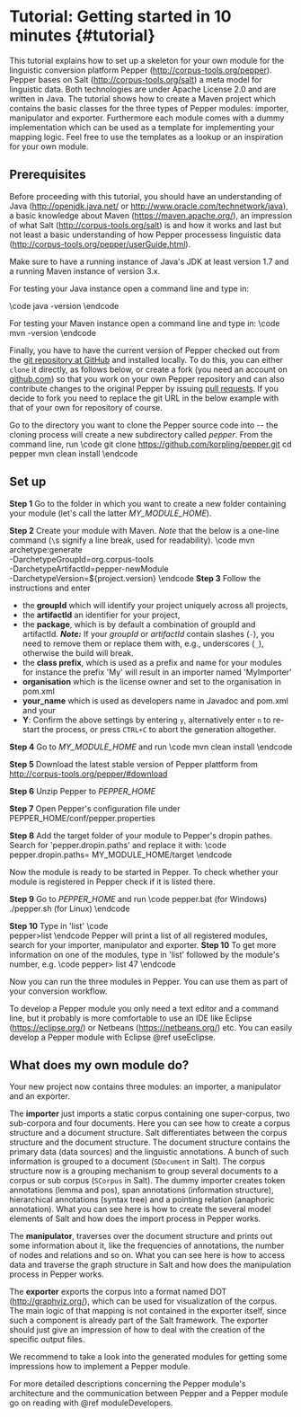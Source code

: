Tutorial: Getting started in 10 minutes {#tutorial}
==

This tutorial explains how to set up a skeleton for your own module for the linguistic conversion platform Pepper (http://corpus-tools.org/pepper). Pepper bases on Salt (http://corpus-tools.org/salt) a meta model for linguistic data. Both technologies are under Apache License 2.0 and are written in Java. The tutorial shows how to create a Maven project which contains the basic classes for the three types of Pepper modules: importer, manipulator and exporter. Furthermore each module comes with a dummy implementation which can be used as a template for implementing your mapping logic. Feel free to use the templates as a lookup or an inspiration for your own module. 

## Prerequisites

Before proceeding with this tutorial, you should have an understanding of Java (http://openjdk.java.net/ or http://www.oracle.com/technetwork/java), a basic knowledge about Maven (https://maven.apache.org/), an impression of what Salt (http://corpus-tools.org/salt) is and how it works and last but not least a basic understanding of how Pepper processess linguistic data (http://corpus-tools.org/pepper/userGuide.html). 

Make sure to have a running instance of Java's JDK at least version 1.7  and a running Maven instance of version 3.x. 

For testing your Java instance open a command line and type in:

\code
java -version
\endcode 

For testing your Maven instance open a command line and type in:
\code
mvn -version
\endcode 

Finally, you have to have the current version of Pepper checked out from the [git repository at GitHub](https://github.com/korpling/pepper) and installed locally. To do this, you can either `clone` it directly, as follows below, or create a fork (you need an account on [github.com](http://github.com)) so that you work on your own Pepper repository and can also contribute changes to the original Pepper by issuing [pull requests](https://help.github.com/articles/using-pull-requests/). If you decide to fork you need to replace the git URL in the below example with that of your own for repository of course.

Go to the directory you want to clone the Pepper source code into -- the cloning process will create a new subdirectory called *pepper*. From the command line, run
\code
git clone https://github.com/korpling/pepper.git
cd pepper
mvn clean install
\endcode

## Set up


**Step 1** Go to the folder in which you want to create a new folder containing your module (let's call the latter _MY_MODULE_HOME_).

**Step 2**  Create your module with Maven. *Note* that the below is a one-line command (`\`s signify a line break, used for readability).
\code
mvn archetype:generate \
    -DarchetypeGroupId=org.corpus-tools \
    -DarchetypeArtifactId=pepper-newModule \
    -DarchetypeVersion=${project.version} 
\endcode
**Step 3**  Follow the instructions and enter 
- the **groupId** which will identify your project uniquely across all projects, 
- the **artifactId** an identifier for your project, 
- the **package**, which is by default a combination of groupId and artifactId. ***Note:*** If your *groupId* or *artifactId* contain slashes (`-`), you need to remove them or replace them with, e.g., underscores (`_`), otherwise the build will break.
- the **class prefix**, which is used as a prefix and name for your modules for instance the prefix 'My' will result in an importer named 'MyImporter' 
- **organisation** which is the license owner and set to the organisation in pom.xml 
- **your_name** which is used as developers name in Javadoc and pom.xml and your 
- **Y**: Confirm the above settings by entering `y`, alternatively enter `n` to re-start the process, or press `CTRL+C` to abort the generation altogether.
  

**Step 4** Go to _MY_MODULE_HOME_ and run 
\code
mvn clean install
\endcode

**Step 5** Download the latest stable version of Pepper plattform from http://corpus-tools.org/pepper/#download

**Step 6** Unzip Pepper to _PEPPER_HOME_

**Step 7** Open Pepper's configuration file under PEPPER_HOME/conf/pepper.properties

**Step 8** Add the target folder of your module to Pepper's dropin pathes. Search for 'pepper.dropin.paths' and replace it with:
\code
pepper.dropin.paths= MY_MODULE_HOME/target
\endcode

Now the module is ready to be started in Pepper. To check whether your module is registered in Pepper check if it is listed there.

**Step 9** Go to _PEPPER_HOME_ and run 
\code
	pepper.bat	  (for Windows)
	./pepper.sh  (for Linux)
\endcode

**Step 10** Type in 'list'
\code	
	pepper>list
\endcode
  Pepper will print a list of all registered modules, search for your importer, manipulator and exporter.
**Step 10** To get more information on one of the modules, type in 'list' followed by the module's number, e.g.
\code
pepper> list 47
\endcode 

Now you can run the three modules in Pepper. You can use them as part of your conversion workflow.

To develop a Pepper module you only need a text editor and a command line, but it probably is more comfortable to use an IDE like Eclipse (https://eclipse.org/) or Netbeans (https://netbeans.org/) etc. You can easily develop a Pepper module with Eclipse @ref useEclipse.


## What does my own module do?

Your new project now contains three modules: an importer, a manipulator and an exporter. 

The **importer** just imports a static corpus containing one super-corpus, two sub-corpora and four documents. Here you can see how to create a corpus structure and a document structure. Salt differentiates between the corpus structure and the document structure. The document structure contains the primary data (data sources) and the linguistic annotations. A bunch of such information is grouped to a document (`SDocument` in Salt). The corpus structure now is a grouping mechanism to group several documents to a corpus or sub corpus (`SCorpus` in Salt). The dummy importer creates token annotations (lemma and pos), span annotations (information structure), hierarchical annotations (syntax tree) and a pointing relation (anaphoric annotation). What you can see here is how to create the several model elements of Salt and how does the import process in Pepper works.

The **manipulator**, traverses over the document structure and prints out some information about it, like the frequencies of annotations, the number of nodes and relations and so on. What you can see here is how to access data and traverse the graph structure in Salt and how does the manipulation process in Pepper works. 

The **exporter** exports the corpus into a format named DOT (http://graphviz.org/), which can be used for visualization of the corpus. The main logic of that mapping is not contained in the exporter itself, since such a component is already part of the Salt framework. The exporter should just give an impression of how to deal with the creation of the specific output files.

We recommend to take a look into the generated modules for getting some impressions how to implement a Pepper module. 

For more detailed descriptions concerning the Pepper module's architecture and the communication between Pepper and a Pepper module go on reading with @ref moduleDevelopers. 

